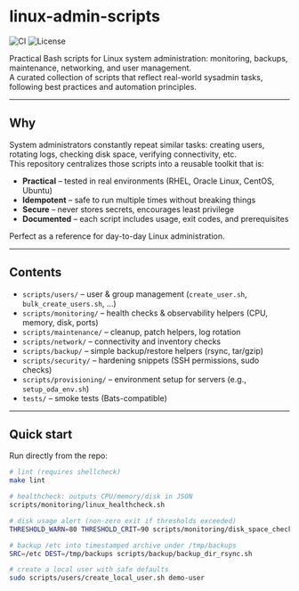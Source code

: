 # linux-admin-scripts
![CI](https://github.com/lucysilvestre/linux-admin-scripts/actions/workflows/ci.yml/badge.svg)
![License](https://img.shields.io/badge/License-MIT-green.svg)

Practical Bash scripts for Linux system administration: monitoring, backups, maintenance, networking, and user management.  
A curated collection of scripts that reflect real-world sysadmin tasks, following best practices and automation principles.

---

## Why
System administrators constantly repeat similar tasks: creating users, rotating logs, checking disk space, verifying connectivity, etc.  
This repository centralizes those scripts into a reusable toolkit that is:

-  **Practical** – tested in real environments (RHEL, Oracle Linux, CentOS, Ubuntu)  
-  **Idempotent** – safe to run multiple times without breaking things  
-  **Secure** – never stores secrets, encourages least privilege  
-  **Documented** – each script includes usage, exit codes, and prerequisites  

Perfect as a reference for day-to-day Linux administration.

---

## Contents
- `scripts/users/` – user & group management (`create_user.sh`, `bulk_create_users.sh`, …)  
- `scripts/monitoring/` – health checks & observability helpers (CPU, memory, disk, ports)  
- `scripts/maintenance/` – cleanup, patch helpers, log rotation  
- `scripts/network/` – connectivity and inventory checks  
- `scripts/backup/` – simple backup/restore helpers (rsync, tar/gzip)  
- `scripts/security/` – hardening snippets (SSH permissions, sudo checks)  
- `scripts/provisioning/` – environment setup for servers (e.g., `setup_oda_env.sh`)  
- `tests/` – smoke tests (Bats-compatible)

---

## Quick start
Run directly from the repo:

```bash
# lint (requires shellcheck)
make lint

# healthcheck: outputs CPU/memory/disk in JSON
scripts/monitoring/linux_healthcheck.sh

# disk usage alert (non-zero exit if thresholds exceeded)
THRESHOLD_WARN=80 THRESHOLD_CRIT=90 scripts/monitoring/disk_space_check.sh

# backup /etc into timestamped archive under /tmp/backups
SRC=/etc DEST=/tmp/backups scripts/backup/backup_dir_rsync.sh

# create a local user with safe defaults
sudo scripts/users/create_local_user.sh demo-user
